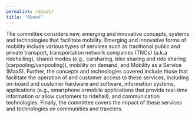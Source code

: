 ```yaml
---
permalink: /about/
title: "About"
---
```


The committee considers new, emerging and innovative concepts, systems and technologies that facilitate mobility.  Emerging and innovative forms of mobility include various types of services such as traditional public and private transport, transportation network companies (TNCs) (a.k.a ridehailing), shared modes (e.g., carsharing, bike sharing and ride sharing [carpooling/vanpooling]), mobility on demand, and Mobility as a Service (MaaS).  Further, the concepts and technologies covered include those that facilitate the operation of and customer access to these services, including on-board and customer hardware and software, information systems, applications (e.g., smartphone ormobile applications that provide real-time information or allow customers to ridehail), and communication technologies. Finally, the committee covers the impact of these services and technologies on communities and travelers.